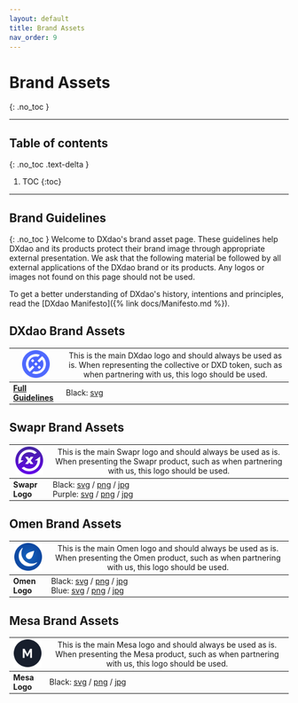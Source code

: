 ```yaml
---
layout: default
title: Brand Assets
nav_order: 9
---
```


# Brand Assets
{: .no_toc }
___

## Table of contents
{: .no_toc .text-delta }

1. TOC
{:toc}

___

## Brand Guidelines
{: .no_toc }
Welcome to DXdao's brand asset page. These guidelines help DXdao and its products protect their brand image through appropriate external presentation. We ask that the following material be followed by all external applications of the DXdao brand or its products. Any logos or images not found on this page should not be used.

To get a better understanding of DXdao's history, intentions and principles, read the [DXdao Manifesto]({% link docs/Manifesto.md %}).

## DXdao Brand Assets

|<img src="DXdaoBlue.png" width="50">|  <span style="font-weight:normal">This is the main DXdao logo and should always be used as is. When representing the collective or DXD token, such as when partnering with us, this logo should be used.</span> |
|-----------------------------------|--|
|     [**Full Guidelines**](DXdaoBrandGuidelines.pdf)                            | Black: [svg](DXdaoBrandGuidelines.pdf) |

## Swapr Brand Assets

|<img src="SwaprPurple.png" width="50">|  <span style="font-weight:normal">This is the main Swapr logo and should always be used as is. When presenting the Swapr product, such as when partnering with us, this logo should be used.</span> |
|-----------------------------------|--|
|     **Swapr Logo**                               | Black: [svg](https://dxdao.eth.link/brand/dxswap-black.svg) / [png](https://dxdao.eth.link/brand/dxswap-black.png) / [jpg](https://dxdao.eth.link/brand/dxswap-black.jpg)<br/>Purple: [svg](SwaprPurple.png) / [png](https://dxdao.eth.link/brand/dxswap-purple.png) / [jpg](https://dxdao.eth.link/brand/dxswap-purple.jpg) |


## Omen Brand Assets

|<img src="OmenBlue.png" width="50">|  <span style="font-weight:normal">This is the main Omen logo and should always be used as is. When presenting the Omen product, such as when partnering with us, this logo should be used.</span> |
|-----------------------------------|--|
|     **Omen Logo**                               | Black: [svg](https://dxdao.eth.link/brand/omen-black.svg) / [png](https://dxdao.eth.link/brand/omen-black.png) / [jpg](https://dxdao.eth.link/brand/omen-black.jpg)<br/> Blue: [svg](https://dxdao.eth.link/brand/omen-blue.svg) / [png](https://dxdao.eth.link/brand/omen-blue.png) / [jpg](https://dxdao.eth.link/brand/omen-blue.jpg) |

## Mesa Brand Assets

|<img src="MesaBlack.png" width="50">|  <span style="font-weight:normal">This is the main Mesa logo and should always be used as is. When presenting the Mesa product, such as when partnering with us, this logo should be used.</span> |
|-----------------------------------|--|
|     **Mesa Logo**                               | Black: [svg](https://dxdao.eth.link/brand/mesa-black.svg) / [png](https://dxdao.eth.link/brand/mesa-black.png) / [jpg](https://dxdao.eth.link/brand/mesa-black.jpg) |